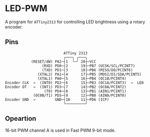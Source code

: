 # LED-PWM

A program for `ATTiny2313` for controlling LED brightness using a rotary encoder.


## Pins

``` 
                           ATTiny 2313
                           ┌───┐ ┌───┐
            (RESET/dW) PA2─┤1  ╰─╯ 20├─VCC
                 (RXD) PD0─┤2      19├─PB7 (UCSK/SCL/PCINT7)
                 (TXD) PD1─┤3      18├─PB6 (MISO/DO/PCINT6)
               (XTAL2) PA1─┤4      17├─PB5 (MOSI/DI/SDA/PCINT5)
               (XTAL1) PA0─┤5      16├─PB4 (OC1B/PCINT4)
Encoder CLK  →  (INT0) PD2─┤6      15├─PB3 (OC1A/PCINT3)  →  LED
Encoder DT   →  (INT1) PD3─┤7      14├─PB2 (OC0A/PCINT2)
                  (T0) PD4─┤8      13├─PB1 (AIN1/PCINT1)
             (OC0B/T1) PD5─┤9      12├─PB0 (AIN0/PCINT0)
Encoder GND  →         GND─┤10     11├─PD6 (ICP)
                           └─────────┘
```

## Opeartion

16-bit PWM channel A is used in Fast PWM 9-bit mode.

